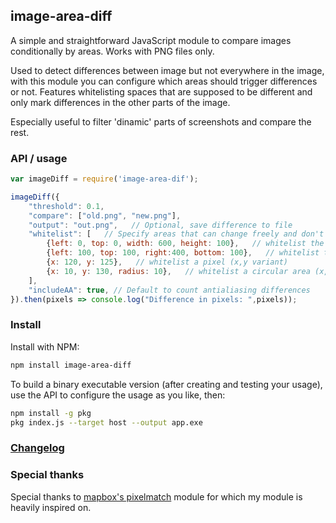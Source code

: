 ## image-area-diff

A simple and straightforward JavaScript module to compare images conditionally by areas. Works with PNG files only.

Used to detect differences between image but not everywhere in the image, with this module you can configure which areas should trigger differences or not. Features whitelisting spaces that are supposed to be different and only mark differences in the other parts of the image.

Especially useful to filter 'dinamic' parts of screenshots and compare the rest.

### API / usage

```js
var imageDiff = require('image-area-dif');

imageDiff({
    "threshold": 0.1,
    "compare": ["old.png", "new.png"],
    "output": "out.png",   // Optional, save difference to file
    "whitelist": [   // Specify areas that can change freely and don't count pixel diferences
        {left: 0, top: 0, width: 600, height: 100},   // whitelist the header of the image (left,top,width,height variant)
        {left: 100, top: 100, right:400, bottom: 100},   // whitelist the center of the footer (left,top,right,bottom variant)
        {x: 120, y: 125},   // whitelist a pixel (x,y variant)
        {x: 10, y: 130, radius: 10},   // whitelist a circular area (x,y,radius variant)
    ],
    "includeAA": true, // Default to count antialiasing differences
}).then(pixels => console.log("Difference in pixels: ",pixels));
```

### Install

Install with NPM:

```bash
npm install image-area-diff
```

To build a binary executable version (after creating and testing your usage), use the API to configure the usage as you like, then:
```bash
npm install -g pkg
pkg index.js --target host --output app.exe
```

### [Changelog](https://github.com/GuilhermeRossato/image-area-diff/releases)

### Special thanks

Special thanks to [mapbox's pixelmatch](https://github.com/mapbox/pixelmatch) module for which my module is heavily inspired on.